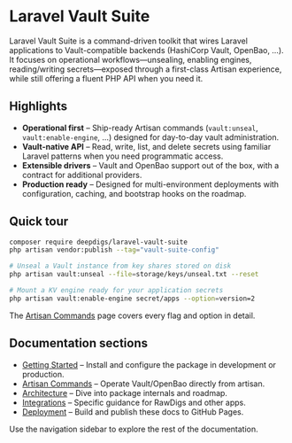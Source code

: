 # Laravel Vault Suite

Laravel Vault Suite is a command-driven toolkit that wires Laravel applications to Vault-compatible backends (HashiCorp Vault, OpenBao, …). It focuses on operational workflows—unsealing, enabling engines, reading/writing secrets—exposed through a first-class Artisan experience, while still offering a fluent PHP API when you need it.

## Highlights

- **Operational first** – Ship-ready Artisan commands (`vault:unseal`, `vault:enable-engine`, …) designed for day-to-day vault administration.
- **Vault-native API** – Read, write, list, and delete secrets using familiar Laravel patterns when you need programmatic access.
- **Extensible drivers** – Vault and OpenBao support out of the box, with a contract for additional providers.
- **Production ready** – Designed for multi-environment deployments with configuration, caching, and bootstrap hooks on the roadmap.

## Quick tour

```bash
composer require deepdigs/laravel-vault-suite
php artisan vendor:publish --tag="vault-suite-config"

# Unseal a Vault instance from key shares stored on disk
php artisan vault:unseal --file=storage/keys/unseal.txt --reset

# Mount a KV engine ready for your application secrets
php artisan vault:enable-engine secret/apps --option=version=2
```

The [Artisan Commands](commands.md) page covers every flag and option in detail.

## Documentation sections

- [Getting Started](getting-started.md) – Install and configure the package in development or production.
- [Artisan Commands](commands.md) – Operate Vault/OpenBao directly from artisan.
- [Architecture](context.md) – Dive into package internals and roadmap.
- [Integrations](integration/rawdigs-core-app.md) – Specific guidance for RawDigs and other apps.
- [Deployment](deployment.md) – Build and publish these docs to GitHub Pages.

Use the navigation sidebar to explore the rest of the documentation.
